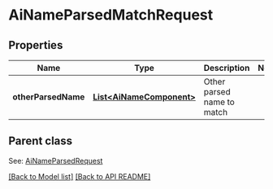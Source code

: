
# AiNameParsedMatchRequest
## Properties
Name | Type | Description | Notes
------------ | ------------- | ------------- | -------------
**otherParsedName** | [**List&lt;AiNameComponent&gt;**](AiNameComponent.md) | Other parsed name to match              | 


## Parent class

See: [AiNameParsedRequest](AiNameParsedRequest.md)

[[Back to Model list]](Models.md) [[Back to API README]](README.md)

